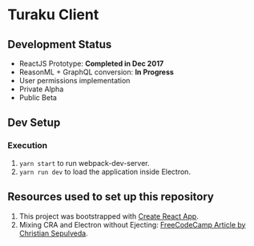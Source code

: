 # Turaku Client

## Development Status

* ReactJS Prototype: **Completed in Dec 2017**
* ReasonML + GraphQL conversion: **In Progress**
* User permissions implementation
* Private Alpha
* Public Beta

## Dev Setup

### Execution

1. `yarn start` to run webpack-dev-server.
2. `yarn run dev` to load the application inside Electron.

## Resources used to set up this repository

1. This project was bootstrapped with [Create React App](https://github.com/facebookincubator/create-react-app).
2. Mixing CRA and Electron without Ejecting: [FreeCodeCamp Article by Christian Sepulveda](https://medium.freecodecamp.org/building-an-electron-application-with-create-react-app-97945861647c).
